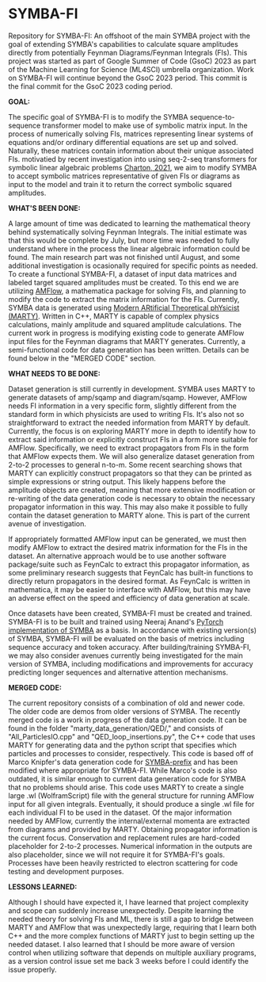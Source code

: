 # SYMBA-FI

Repository for SYMBA-FI: An offshoot of the main SYMBA project with the goal of extending SYMBA's capabilities to calculate square amplitudes directly from potentially Feynman Diagrams/Feynman Integrals (FIs). This project was started as part of Google Summer of Code (GsoC) 2023 as part of the Machine Learning for Science (ML4SCI) umbrella organization. Work on SYMBA-FI will continue beyond the GsoC 2023 period.
This commit is the final commit for the GsoC 2023 coding period.

**GOAL:**

The specific goal of SYMBA-FI is to modify the SYMBA sequence-to-sequence transformer model to make use of symbolic matrix input.
In the process of numerically solving FIs, matrices representing linear systems of equations and/or ordinary differential equations are set up and solved. Naturally, these matrices contain information about their unique associated FIs. motivatied by recent investigation into using seq-2-seq transformers for symbolic linear algebraic problems [Charton, 2021](https://arxiv.org/abs/2112.01898), we aim to modify SYMBA to accept symbolic matrices representative of given FIs or diagrams as input to the model and train it to return the correct symbolic squared amplitudes.

**WHAT'S BEEN DONE:**

A large amount of time was dedicated to learning the mathematical theory behind systematically solving Feynman Integrals. The initial estimate was that this would be complete by July, but more time was needed to fully understand where in the process the linear algebraic information could be found. The main research part was not finished until August, and some additional investigation is ocasionally required for specific points as needed.
To create a functional SYMBA-FI, a dataset of input data matrices and labeled target squared amplitudes must be created. To this end we are utilizing [AMFlow](https://gitlab.com/multiloop-pku/amflow), a mathematica package for solving FIs, and planning to modify the code to extract the matrix information for the FIs.
Currently, SYMBA data is generated using [Modern ARtificial Theoretical phYsicist (MARTY)](https://github.com/docbrown1955/marty-public). Written in C++, MARTY is capable of complex physics calculations, mainly amplitude and squared amplitude calculations. The current work in progress is modifying existing code to generate AMFlow input files for the Feynman diagrams that MARTY generates. Currently, a semi-functional code for data generation has been written. Details can be found below in the "MERGED CODE" section. 

**WHAT NEEDS TO BE DONE:**

Dataset generation is still currently in development. SYMBA uses MARTY to generate datasets of amp/sqamp and diagram/sqamp. However, AMFlow needs FI information in a very specific form, slightly different from the standard form in which physicists are used to writing FIs. It's also not so straightforward to extract the needed information from MARTY by default. Currently, the focus is on exploring MARTY more in depth to identify how to extract said information or explicitly construct FIs in a form more suitable for AMFlow. Specifically, we need to extract propagators from FIs in the form that AMFlow expects them. We will also generalize dataset generation from 2-to-2 processes to general n-to-m.
Some recent searching shows that MARTY can explicitly construct propagators so that they can be printed as simple expressions or string output. This likely happens before the amplitude objects are created, meaning that more extensive modification or re-writing of the data generation code is necessary to obtain the necessary propagator information in this way. This may also make it possible to fully contain the dataset generation to MARTY alone. This is part of the current avenue of investigation.

If appropriately formatted AMFlow input can be generated, we must then modify AMFlow to extract the desired matrix information for the FIs in the dataset.
An alternative approach would be to use another software package/suite such as FeynCalc to extract this propagator information, as some preliminary research suggests that FeynCalc has built-in functions to directly return propagators in the desired format. As FeynCalc is written in mathematica, it may be easier to interface with AMFlow, but this may have an adverse effect on the speed and efficiency of data generation at scale.

Once datasets have been created, SYMBA-FI must be created and trained. SYMBA-FI is to be built and trained using Neeraj Anand's [PyTorch implementation of SYMBA](https://github.com/ML4SCI/SYMBA_Pytorch) as a basis. In accordance with existing version(s) of SYMBA, SYMBA-FI will be evaluated on the basis of metrics including sequence accuracy and token accuracy. 
After building/training SYMBA-FI, we may also consider avenues currently being investigated for the main version of SYMBA, including modifications and improvements for accuracy predicting longer sequences and alternative attention mechanisms.

**MERGED CODE:**

The current repository consists of a combination of old and newer code. The older code are demos from older versions of SYMBA.
The recently merged code is a work in progress of the data generation code. It can be found in the folder "marty_data_generation/QED/," and consists of "All_ParticlesIO.cpp" and "QED_loop_insertions.py", the C++ code that uses MARTY for generating data and the python script that specifies which particles and processes to consider, respectively. This code is based off of Marco Knipfer's data generation code for [SYMBA-prefix](https://github.com/ML4SCI/SYMBA/tree/main) and has been modified where appropriate for SYMBA-FI. While Marco's code is also outdated, it is similar enough to current data generation code for SYMBA that no problems should arise.
This code uses MARTY to create a single large .wl (WolframScript) file with the general structure for running AMFlow input for all given integrals. Eventually, it should produce a single .wl file for each individual FI to be used in the dataset. Of the major information needed by AMFlow, currently the internal/external momenta are extracted from diagrams and provided by MARTY. Obtaining propagator information is the current focus. Conservation and replacement rules are hard-coded placeholder for 2-to-2 processes. Numerical information in the outputs are also placeholder, since we will not require it for SYMBA-FI's goals. Processes have been heavily restricted to electron scattering for code testing and development purposes. 

**LESSONS LEARNED:**

Although I should have expected it, I have learned that project complexity and scope can suddenly increase unexpectedly. Despite learning the needed theory for solving FIs and ML, there is still a gap to bridge between MARTY and AMFlow that was unexpectedly large, requiring that I learn both C++ and the more complex functions of MARTY just to begin setting up the needed dataset. I also learned that I should be more aware of version control when utilizing software that depends on multiple auxiliary programs, as a version control issue set me back 3 weeks before I could identify the issue properly.
